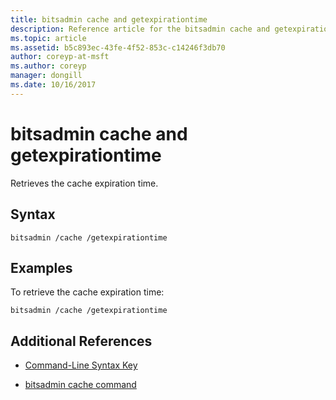 ```yaml
---
title: bitsadmin cache and getexpirationtime
description: Reference article for the bitsadmin cache and getexpirationtime command, which retrieves the cache expiration time.
ms.topic: article
ms.assetid: b5c893ec-43fe-4f52-853c-c14246f3db70
author: coreyp-at-msft
ms.author: coreyp
manager: dongill
ms.date: 10/16/2017
---
```


# bitsadmin cache and getexpirationtime

Retrieves the cache expiration time.

## Syntax

```
bitsadmin /cache /getexpirationtime
```

## Examples

To retrieve the cache expiration time:

```
bitsadmin /cache /getexpirationtime
```

## Additional References

- [Command-Line Syntax Key](command-line-syntax-key.md)

- [bitsadmin cache command](bitsadmin-cache.md)
